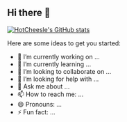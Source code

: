 ## Hi there 👋

[![HotCheesle's GitHub stats](https://github-readme-stats.vercel.app/api?username=HotCheesle)](https://github.com/HotCheesle/github-readme-stats)

Here are some ideas to get you started:

- 🔭 I’m currently working on ...
- 🌱 I’m currently learning ...
- 👯 I’m looking to collaborate on ...
- 🤔 I’m looking for help with ...
- 💬 Ask me about ...
- 📫 How to reach me: ...
- 😄 Pronouns: ...
- ⚡ Fun fact: ...

